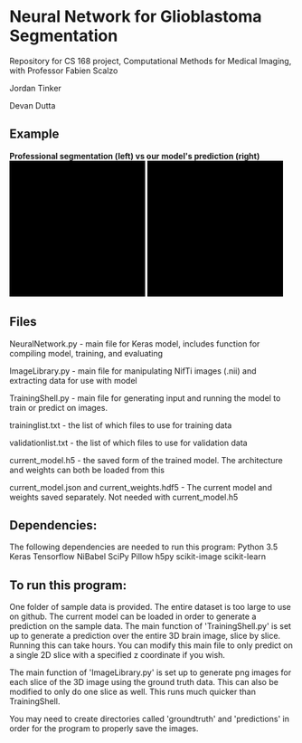 # Neural Network for Glioblastoma Segmentation
Repository for CS 168 project, Computational Methods for Medical Imaging, with Professor Fabien Scalzo

Jordan Tinker

Devan Dutta

## Example
<b>Professional segmentation (left) vs our model's prediction (right)</b><br/>
<img src="professional_segmentation.gif">
<img src="prediction.gif">

## Files
NeuralNetwork.py - main file for Keras model, includes function for compiling model, training, and evaluating

ImageLibrary.py - main file for manipulating NifTi images (.nii) and extracting data for use with model

TrainingShell.py - main file for generating input and running the model to train or predict on images.

traininglist.txt - the list of which files to use for training data

validationlist.txt - the list of which files to use for validation data

current_model.h5 - the saved form of the trained model. The architecture and weights can both be loaded from this

current_model.json and current_weights.hdf5 - The current model and weights saved separately. Not needed with current_model.h5

## Dependencies:
The following dependencies are needed to run this program:
Python 3.5
Keras
Tensorflow
NiBabel
SciPy
Pillow
h5py
scikit-image
scikit-learn

## To run this program:
One folder of sample data is provided. The entire dataset is too large to use on github. The current model can be loaded in order to generate a prediction on the sample data. The main function of 'TrainingShell.py' is set up to generate a prediction over the entire 3D brain image, slice by slice. Running this can take hours. You can modify this main file to only predict on a single 2D slice with a specified z coordinate if you wish.

The main function of 'ImageLibrary.py' is set up to generate png images for each slice of the 3D image using the ground truth data. This can also be modified to only do one slice as well. This runs much quicker than TrainingShell.

You may need to create directories called 'groundtruth' and 'predictions' in order for the program to properly save the images.
